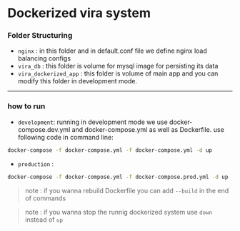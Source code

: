 # Dockerized vira system

### Folder Structuring
- `nginx` : in this folder and in default.conf file we define nginx load balancing configs 
- `vira_db` : this folder is volume for mysql image for persisting its data
- `vira_dockerized_app` : this folder is volume of main app and you can modify this folder in development mode.

---

### how to run

- `development`: running in development mode we use docker-compose.dev.yml and docker-compose.yml as well as Dockerfile. use following code in command line:

```bash
docker-compose -f docker-compose.yml -f docker-compose.yml -d up
```

- `production` : 

```bash 
docker-compose -f docker-compose.yml -f docker-compose.prod.yml -d up
```


> note : if you wanna rebuild Dockerfile you can add `--build` in the end of commands

> note : if you wanna stop the runnig dockerized system use `down` instead of `up`
